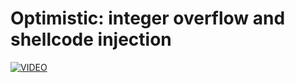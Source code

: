 # Optimistic: integer overflow and shellcode injection
[![VIDEO](https://img.youtube.com/vi/KRRy7jprW60/0.jpg)](https://youtu.be/KRRy7jprW60 "Optimistic [easy]: HackTheBox Pwn Challenge (integer overflow and shellcode injection)")